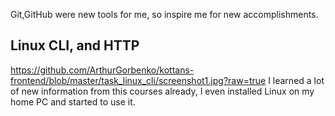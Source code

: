 Git,GitHub were new tools for me, so inspire me for new accomplishments.
## Linux CLI, and HTTP
https://github.com/ArthurGorbenko/kottans-frontend/blob/master/task_linux_cli/screenshot1.jpg?raw=true
I learned a lot of  new information from this courses already, I even installed Linux on my home PC and started to use it.
